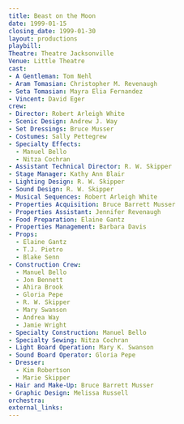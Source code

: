 ```yaml
---
title: Beast on the Moon
date: 1999-01-15
closing_date: 1999-01-30
layout: productions
playbill:
Theatre: Theatre Jacksonville
Venue: Little Theatre
cast:
- A Gentleman: Tom Nehl
- Aram Tomasian: Christopher M. Revenaugh
- Seta Tomasian: Mayra Elia Fernandez
- Vincent: David Eger
crew:
- Director: Robert Arleigh White
- Scenic Design: Andrew J. Way
- Set Dressings: Bruce Musser
- Costumes: Sally Pettegrew
- Specialty Effects:
  - Manuel Bello
  - Nitza Cochran
- Assistant Technical Director: R. W. Skipper
- Stage Manager: Kathy Ann Blair
- Lighting Design: R. W. Skipper
- Sound Design: R. W. Skipper
- Musical Sequences: Robert Arleigh White
- Properties Acquisition: Bruce Barrett Musser
- Properties Assistant: Jennifer Revenaugh
- Food Preparation: Elaine Gantz
- Properties Management: Barbara Davis
- Props:
  - Elaine Gantz
  - T.J. Pietro
  - Blake Senn
- Construction Crew:
  - Manuel Bello
  - Jon Bennett
  - Ahira Brook
  - Gloria Pepe
  - R. W. Skipper
  - Mary Swanson
  - Andrea Way
  - Jamie Wright
- Specialty Construction: Manuel Bello
- Specialty Sewing: Nitza Cochran
- Light Board Operation: Mary K. Swanson
- Sound Board Operator: Gloria Pepe
- Dresser:
  - Kim Robertson
  - Marie Skipper
- Hair and Make-Up: Bruce Barrett Musser
- Graphic Design: Melissa Russell
orchestra:
external_links:
---
```

